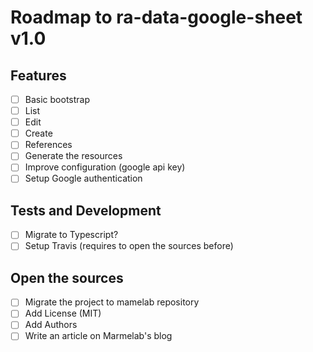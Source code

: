 # Roadmap to ra-data-google-sheet v1.0

## Features

- [ ] Basic bootstrap
- [ ] List
- [ ] Edit
- [ ] Create
- [ ] References
- [ ] Generate the resources
- [ ] Improve configuration (google api key)
- [ ] Setup Google authentication

## Tests and Development

- [ ] Migrate to Typescript?
- [ ] Setup Travis (requires to open the sources before)

## Open the sources

- [ ] Migrate the project to mamelab repository
- [ ] Add License (MIT)
- [ ] Add Authors
- [ ] Write an article on Marmelab's blog
